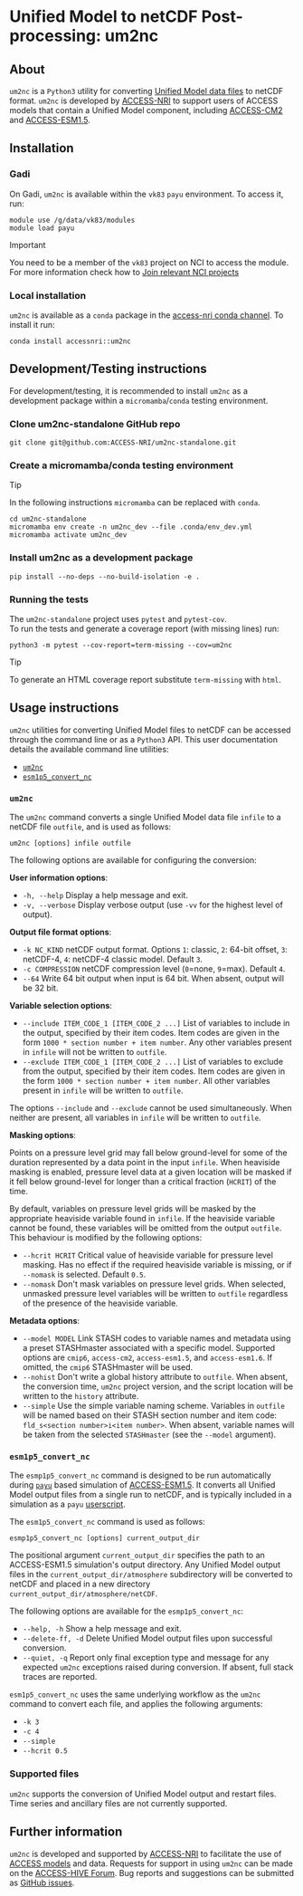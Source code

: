 # Unified Model to netCDF Post-processing: um2nc

## About

`um2nc` is a `Python3` utility for converting [Unified Model data files](https://code.metoffice.gov.uk/doc/um/latest/papers/umdp_F03.pdf) to netCDF format. `um2nc` is developed by [ACCESS-NRI](https://www.access-nri.org.au/) to support users of ACCESS models that contain a Unified Model component, including [ACCESS-CM2](https://access-hive.org.au/models/configurations/access-cm/) and [ACCESS-ESM1.5](https://access-hive.org.au/models/configurations/access-esm/).


## Installation

### Gadi

On Gadi, `um2nc` is available within the `vk83` `payu` environment. 
To access it, run: 
```
module use /g/data/vk83/modules
module load payu
```
> [!IMPORTANT]  
> You need to be a member of the `vk83` project on NCI to access the module. For more information check how to [Join relevant NCI projects](https://access-hive.org.au/getting_started/set_up_nci_account/#join-relevant-nci-projects)

### Local installation
`um2nc` is available as a `conda` package in the [access-nri conda channel](https://anaconda.org/accessnri/um2nc).
To install it run:
```
conda install accessnri::um2nc
```

## Development/Testing instructions
For development/testing, it is recommended to install `um2nc` as a development package within a `micromamba`/`conda` testing environment.

### Clone um2nc-standalone GitHub repo
```
git clone git@github.com:ACCESS-NRI/um2nc-standalone.git
```

### Create a micromamba/conda testing environment
> [!TIP]  
> In the following instructions `micromamba` can be replaced with `conda`.

```
cd um2nc-standalone
micromamba env create -n um2nc_dev --file .conda/env_dev.yml
micromamba activate um2nc_dev
```

### Install um2nc as a development package
```
pip install --no-deps --no-build-isolation -e .
```

### Running the tests

The `um2nc-standalone` project uses `pytest` and `pytest-cov`.<br>
To run the tests and generate a coverage report (with missing lines) run:

```
python3 -m pytest --cov-report=term-missing --cov=um2nc
```
> [!TIP]
> To generate an HTML coverage report substitute `term-missing` with `html`.

## Usage instructions

`um2nc` utilities for converting Unified Model files to netCDF can be accessed through the command line or as a `Python3` API. This user documentation details the available command line utilities:
* [`um2nc`](#um2nc)
* [`esm1p5_convert_nc`](#esm1p5_convert_nc)

### `um2nc`
The `um2nc` command converts a single Unified Model data file `infile` to a netCDF file `outfile`, and is used as follows:
```
um2nc [options] infile outfile
```
The following options are available for configuring the conversion:

**User information options**:
* `-h, --help` Display a help message and exit.
* `-v, --verbose`  Display verbose output (use `-vv` for the highest level of output).

**Output file format options**:
* `-k NC_KIND` netCDF output format. Options `1`: classic, `2`: 64-bit offset, `3`: netCDF-4, `4`: netCDF-4 classic model. Default `3`.
* `-c COMPRESSION` netCDF compression level (`0`=none, `9`=max). Default `4`.
* `--64` Write 64 bit output when input is 64 bit. When absent, output will be 32 bit.

**Variable selection options**:

* `--include ITEM_CODE_1 [ITEM_CODE_2 ...]` List of variables to include in the output, specified by their item codes. Item codes are given in the form `1000 * section number + item number`. Any other variables present in `infile` will not be written to `outfile`.
* `--exclude ITEM_CODE_1 [ITEM_CODE_2 ...]` List of variables to exclude from the output, specified by their item codes. Item codes are given in the form `1000 * section number + item number`. All other variables present in `infile` will be written to `outfile`.

The options `--include` and `--exclude` cannot be used simultaneously. When neither are present, all variables in `infile` will be written to `outfile`.

**Masking options**:

Points on a pressure level grid may fall below ground-level for some of the duration represented by a data point in the input `infile`. When heaviside masking is enabled, pressure level data at a given location will be masked if it fell below ground-level for longer than a critical fraction (`HCRIT`) of the time.

By default, variables on pressure level grids will be masked by the appropriate heaviside variable found in `infile`. If the heaviside variable cannot be found, these variables will be omitted from the output `outfile`. This behaviour is modified by the following options:

* `--hcrit HCRIT` Critical value of heaviside variable for pressure level masking. Has no effect if the required heaviside variable is missing, or if `--nomask` is selected. Default `0.5`.
* `--nomask` Don't mask variables on pressure level grids. When selected, unmasked pressure level variables will be written to `outfile` regardless of the presence of the heaviside variable.


**Metadata options**:

* `--model MODEL` Link STASH codes to variable names and metadata using a preset STASHmaster associated with a specific model. Supported options are `cmip6`, `access-cm2`, `access-esm1.5`, and `access-esm1.6`. If omitted, the `cmip6` STASHmaster will be used.
* `--nohist` Don't write a global history attribute to `outfile`. When absent, the conversion time, `um2nc` project version, and the script location will be written to the `history` attribute.
* `--simple` Use the simple variable naming scheme. Variables in `outfile` will be named based on their STASH section number and item code: `fld_s<section number>i<item number>`. When absent, variable names will be taken from the selected `STASHmaster` (see the `--model` argument).


### `esm1p5_convert_nc`

The `esmp1p5_convert_nc` command is designed to be run automatically during [`payu`](https://payu.readthedocs.io/en/stable/) based simulation of [ACCESS-ESM1.5](https://access-hive.org.au/models/configurations/access-esm/). It converts all Unified Model output files from a single run to netCDF, and is typically included in a simulation as a `payu` [userscript](https://payu.readthedocs.io/en/stable/config.html#postprocessing).

The `esm1p5_convert_nc` command is used as follows:

```
esmp1p5_convert_nc [options] current_output_dir
```

The positional argument `current_output_dir` specifies the path to an ACCESS-ESM1.5 simulation's output directory. Any Unified Model output files in the `current_output_dir/atmosphere` subdirectory will be converted to netCDF and placed in a new directory `current_output_dir/atmosphere/netCDF`.

The following options are available for the `esmp1p5_convert_nc`:

* `--help, -h` Show a help message and exit.
* `--delete-ff, -d`  Delete Unified Model output files upon successful conversion.
* `--quiet, -q` Report only final exception type and message for any expected `um2nc` exceptions raised during conversion. If absent, full stack traces are reported.

`esm1p5_convert_nc` uses the same underlying workflow as the `um2nc` command to convert each file, and applies the following arguments:
* `-k 3`
* `-c 4`
* `--simple`
* `--hcrit 0.5`

### Supported files

`um2nc` supports the conversion of Unified Model output and restart files. Time series and ancillary files are not currently supported.

## Further information
`um2nc` is developed and supported by [ACCESS-NRI](https://www.access-nri.org.au/) to facilitate the use of [ACCESS models](https://access-hive.org.au/models/) and data.
Requests for support in using `um2nc` can be made on the [ACCESS-HIVE Forum](https://forum.access-hive.org.au/). Bug reports and suggestions can be submitted as [GitHub issues](https://github.com/ACCESS-NRI/um2nc-standalone/issues).


